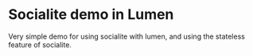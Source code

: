 # Socialite demo in Lumen

Very simple demo for using socialite with lumen, and using the stateless feature of socialite.